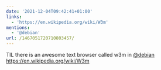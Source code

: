 ```yaml
---
date: '2021-12-04T09:42:41+01:00'
links:
  - 'https://en.wikipedia.org/wiki/W3m'
mentions:
  - '@debian'
url: /1467051720710803457/
---
```

TIL there is an awesome text browser called w3m in [@debian](https://twitter.com/@debian) https://en.wikipedia.org/wiki/W3m
